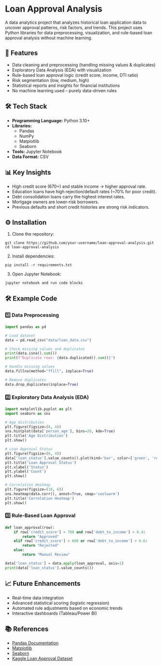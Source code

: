 # Loan Approval Analysis

A data analytics project that analyzes historical loan application data to uncover approval patterns, risk factors, and trends. This project uses Python libraries for data preprocessing, visualization, and rule-based loan approval analysis without machine learning.

## 🚀 Features
- Data cleaning and preprocessing (handling missing values & duplicates)
- Exploratory Data Analysis (EDA) with visualization
- Rule-based loan approval logic (credit score, income, DTI ratio)
- Risk segmentation (low, medium, high)
- Statistical reports and insights for financial institutions
- No machine learning used – purely data-driven rules

## 🛠️ Tech Stack
- **Programming Language:** Python 3.10+
- **Libraries:**
  - Pandas
  - NumPy
  - Matplotlib
  - Seaborn
- **Tools:** Jupyter Notebook
- **Data Format:** CSV

## 📊 Key Insights
- High credit score (670+) and stable income → higher approval rate.
- Education loans have high rejection/default rates (~70% for poor credit).
- Debt consolidation loans carry the highest interest rates.
- Mortgage owners are lower-risk borrowers.
- Previous defaults and short credit histories are strong risk indicators.

## ⚙️ Installation
1. Clone the repository:
```
git clone https://github.com/your-username/loan-approval-analysis.git
cd loan-approval-analysis
```

2. Install dependencies:
```
pip install -r requirements.txt
```
3. Open Jupyter Notebook:
``` 
jupyter notebook and run code blocks
 ```


## 🛠️ Example Code

### 1️⃣ Data Preprocessing
```python
import pandas as pd

# Load dataset
data = pd.read_csv("data/loan_data.csv")

# Check missing values and duplicates
print(data.isna().sum())
print(f"Duplicate rows: {data.duplicated().sum()}")

# Handle missing values
data.fillna(method="ffill", inplace=True)

# Remove duplicates
data.drop_duplicates(inplace=True)
```

### 2️⃣ Exploratory Data Analysis (EDA)
```Python
import matplotlib.pyplot as plt
import seaborn as sns

# Age distribution
plt.figure(figsize=(8, 4))
sns.histplot(data['person_age'], bins=20, kde=True)
plt.title('Age Distribution')
plt.show()

# Loan Approval Status
plt.figure(figsize=(6, 4))
data['loan_status'].value_counts().plot(kind='bar', color=['green', 'red'])
plt.title('Loan Approval Status')
plt.xlabel('Status')
plt.ylabel('Count')
plt.show()

# Correlation Heatmap
plt.figure(figsize=(10, 6))
sns.heatmap(data.corr(), annot=True, cmap='coolwarm')
plt.title('Correlation Heatmap')
plt.show()
```

### 3️⃣ Rule-Based Loan Approval
```python
def loan_approval(row):
    if row['credit_score'] > 700 and row['debt_to_income'] < 0.4:
        return "Approved"
    elif row['credit_score'] < 600 or row['debt_to_income'] > 0.6:
        return "Rejected"
    else:
        return "Manual Review"

data['loan_status'] = data.apply(loan_approval, axis=1)
print(data['loan_status'].value_counts())
```

## 📈 Future Enhancements
- Real-time data integration
- Advanced statistical scoring (logistic regression)
- Automated rule adjustments based on economic trends
- Interactive dashboards (Tableau/Power BI)

<!-- --- -->

## 📚 References
- [Pandas Documentation](https://pandas.pydata.org/docs/)
- [Matplotlib](https://matplotlib.org/)
- [Seaborn](https://seaborn.pydata.org/)
- [Kaggle Loan Approval Dataset](https://www.kaggle.com/datasets/architsharma01/loan-approval-prediction-dataset)
